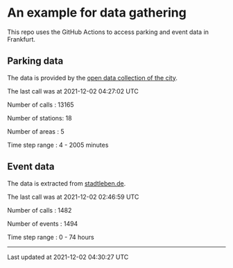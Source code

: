 # An example for data gathering

This repo uses the GitHub Actions to access parking and event data in Frankfurt.

## Parking data
The data is provided by the [open data collection of the city](https://www.offenedaten.frankfurt.de/).

The last call was at 2021-12-02 04:27:02 UTC

Number of calls   : 13165

Number of stations:    18

Number of areas   :     5

Time step range   :     4 -  2005 minutes


## Event data
The data is extracted from [stadtleben.de](https://stadtleben.de/frankfurt/).

The last call was at 2021-12-02 02:46:59 UTC

Number of calls   : 1482

Number of events  : 1494

Time step range   :    0 -   74 hours


----

Last updated at 2021-12-02 04:30:27 UTC
